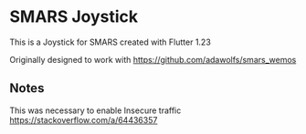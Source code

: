 # SMARS Joystick

This is a Joystick for SMARS created with Flutter 1.23

Originally designed to work with https://github.com/adawolfs/smars_wemos

## Notes

This was necessary to enable Insecure traffic
https://stackoverflow.com/a/64436357
